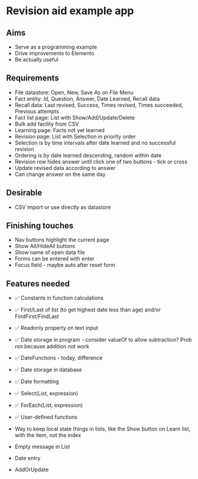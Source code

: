 Revision aid example app
========================

Aims
----

- Serve as a programming example
- Drive improvements to Elemento
- Be actually useful

Requirements
------------

- File datastore: Open, New, Save As on File Menu
- Fact entity: Id, Question, Answer, Date Learned, Recall data
- Recall data: Last revised, Success, Times revised, Times succeeded, Previous attempts
- Fact list page: List with Show/Add/Update/Delete
- Bulk add facility from CSV
- Learning page: Facts not yet learned
- Revision page: List with Selection in priority order
- Selection is by time intervals after date learned and no successful revision
- Ordering is by date learned descending, random within date
- Revision row hides answer until click one of two buttons - tick or cross
- Update revised data according to answer
- Can change answer on the same day



Desirable
---------

- CSV import or use directly as datastore

Finishing touches
-----------------

- Nav buttons highlight the current page
- Show All/HideAll buttons
- Show name of open data file
- Forms can be entered with enter
- Focus field - maybe auto after reset form


Features needed
---------------

- ✅ Constants in function calculations
- ✅ First/Last of list (to get highest date less than age) and/or FindFirst/FindLast
- ✅ Readonly property on text input

- ✅ Date storage in program - consider valueOf to allow subtraction? Prob not because addition not work
- ✅ DateFunctions - today, difference
- ✅ Date storage in database
- ✅ Date formatting
- ✅ Select(List, expression)
- ✅ ForEach(List, expression)
- ✅ User-defined functions
- Way to keep local state things in lists, like the Show button on Learn list, with the item, not the index
- Empty message in List
- Date entry
- AddOrUpdate
